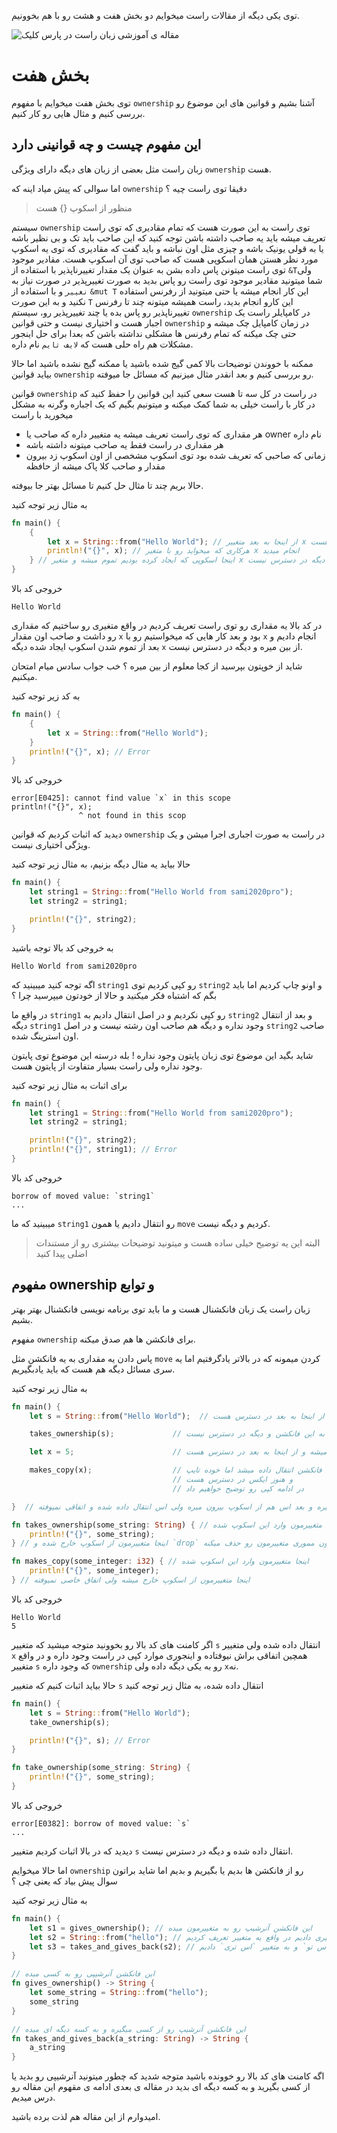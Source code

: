 توی یکی دیگه از مقالات راست میخوایم دو بخش هفت و هشت رو با هم بخوونیم.

![مقاله ی آموزشی زبان راست در پارس کلیک](https://images.pexels.com/photos/735911/pexels-photo-735911.jpeg?auto=compress&cs=tinysrgb&dpr=1&w=500)

# بخش هفت

توی بخش هفت میخوایم با مفهوم `ownership` آشنا بشیم و قوانین های این موضوع رو بررسی کنیم و مثال هایی رو کار کنیم.

##  این مفهوم چیست و چه قوانینی دارد

زبان راست مثل بعضی از زبان های دیگه دارای ویژگی `ownership` هست.

اما سوالی که پیش میاد اینه که `ownership` دقیقا توی راست چیه ؟

> منظور از اسکوپ {} هست

سیستم `ownership` توی راست به این صورت هست که تمام مقادیری که توی راست تعریف میشه باید یه صاحب داشته باشن توجه کنید که این صاحب باید تک و بی نظیر باشه یا به قولی یونیک باشه و چیزی مثل اون نباشه و باید گفت که مقادیری که توی یه اسکوپ مورد نظر هستن همان اسکوپی هست که صاحب توی آن اسکوپ هست.
مقادیر موجود توی راست میتونن پاس داده بشن به عنوان یک مقدار تغییرناپذیر با استفاده از `&T`ولی شما میتونید مقادیر موجود توی راست رو پاس بدید به صورت تغییرپذیر در صورت نیاز به  `نغییر` و با استفاده از `&mut T` این کار انجام میشه یا حتی میتونید از رفرنس استفاده نکنید و به این صورت `T` این کارو انجام بدید، راست همیشه میتونه چند تا رفرنس تغییرناپذیر رو پاس بده یا چند تغییرپذیر رو، سیستم `ownership` در کامپایلر راست یک اجبار هست و اختیاری نیست و حتی قوانین `ownership` در زمان کامپایل چک میشه و حتی چک میکنه که تمام رفرنس ها مشکلی نداشته باشن که بعدا برای حل اینجور مشکلات هم راه حلی هست که `لایف تایم` نام داره.

ممکنه با خووندن توضیحات بالا کمی گیج شده باشید یا ممکنه گیج نشده باشید اما حالا بیاید قوانین `ownership` رو بررسی کنیم و بعد انقدر مثال میزنیم که مسائل جا میوفته.

قوانین `ownership` در راست در کل سه تا هست سعی کنید این قوانین را حفظ کنید که در کار با راست خیلی به شما کمک میکنه و میتونیم بگیم که یک اجباره وگرنه به مشکل میخورید با راست

- هر مقداری که توی راست تعریف میشه یه متغییر داره که صاحب یا owner نام داره
- هر مقداری در راست فقط یه صاحب میتونه داشته باشه
- زمانی که صاحبی که تعریف شده بود توی اسکوپ مشخصی از اون اسکوپ زد بیرون مقدار و صاحب کلا پاک میشه از حافظه

حالا بریم چند تا مثال حل کنیم تا مسائل بهتر جا بیوفته.

به مثال زیر توجه کنید

```rust
fn main() {
    {
        let x = String::from("Hello World"); // از اینجا به بعد متغییر x در دسترس هست 
        println!("{}", x); // هرکاری که میخواید رو با متغیر x انجام میدید
    } // اینجا اسکوپی که ایجاد کرده بودیم تموم میشه و متغیر x از بین میره و دیگه در دسترس نیست
}
```

خروجی کد بالا

```
Hello World
```

در کد بالا یه مقداری رو توی راست تعریف کردیم در واقع متغیری رو ساختیم که مقداری رو داشت و صاحب اون مقدار `x` بود و بعد کار هایی که میخواستیم رو با `x` انجام دادیم و بعد از تموم شدن اسکوپ ایجاد شده دیگه `x` از بین میره و دیگه در دسترس نیست.

شاید از خوپتون بپرسید از کجا معلوم از بین میره ؟
خب جواب سادس میام امتحان میکنیم.

به کد زیر توجه کنید

```rust
fn main() {
    {
        let x = String::from("Hello World");
    }
    println!("{}", x); // Error
}
```

خروجی کد بالا

```
error[E0425]: cannot find value `x` in this scope
println!("{}", x);
               ^ not found in this scop
```

دیدید که اثبات کردیم که قوانین `ownership` در راست به صورت اجباری اجرا میشن و یک ویژگی اختیاری نیست.

حالا بیاید یه مثال دیگه بزنیم، به مثال زیر توجه کنید

```rust
fn main() {
    let string1 = String::from("Hello World from sami2020pro");
    let string2 = string1;

    println!("{}", string2);
}
```

به خروجی کد بالا توجه باشید

```
Hello World from sami2020pro
```

اگه توجه کنید میبینید که `string1` رو کپی کردیم توی `string2` و اونو چاپ کردیم اما باید بگم که اشتباه فکر میکنید و حالا از خودتون میپرسید چرا ؟

در واقع ما `string1` رو کپی نکردیم و در اصل انتقال دادیم به `string2` و بعد از انتقال دیگه `string1` وجود نداره و دیگه هم صاحب اون رشته نیست و در اصل `string2` صاحب اون استرینگ شده.

شاید بگید این موضوع توی زبان پایتون وجود نداره !
بله درسته این موضوع توی پایتون وجود نداره ولی راست بسیار متفاوت از پایتون هست.

برای اثبات به مثال زیر توجه کنید

```rust
fn main() {
    let string1 = String::from("Hello World from sami2020pro");
    let string2 = string1;

    println!("{}", string2);
    println!("{}", string1); // Error
}
```

خروجی کد بالا

```
borrow of moved value: `string1`
...
```

میبینید که ما `string1` رو انتقال دادیم یا همون `move` کردیم و دیگه نیست.

> البته این یه توضیح خیلی ساده هست و میتونید توضیحات بیشتری رو از مستندات اضلی پیدا کنید

## مفهوم ownership و توابع

زبان راست یک زبان فانکشنال هست و ما باید توی برنامه نویسی فانکشنال بهتر بهتر بشیم.

مفهوم `ownership` برای فانکشن ها هم صدق میکنه.

پاس دادن یه مقداری به یه فانکشن مثل `move` کردن میمونه که در بالاتر یادگرفتیم اما یه سری مسائل دیگه هم هست که باید یادبگیریم.

به مثال زیر توجه کنید

```rust
fn main() {
    let s = String::from("Hello World");  // متغییر اس وارد اسکوپ میشه و از اینجا به بعد در دسترس هست

    takes_ownership(s);             // متغییر اس انتقال داده شده به این فانکشن و دیگه در دسترس نیست

    let x = 5;                      // متغییر ایکس وارد اسکوپ میشه و از اینجا به بعد در دسترس هست

    makes_copy(x);                  // متغییر ایکس میبایست به این فانکشن انتقال داده میشد اما خوده تایپ `i32` کپی هست
                                    // و هنوز ایکس در دسترس هست
                                    // در ادامه کپی رو توضیح خواهیم داد

}  // در اینجا ایکس بیرون میره و بعد اس هم از اسکوپ بیرون میره ولی اس انتقال داده شده و اتفاقی نمیوفته

fn takes_ownership(some_string: String) { // اینجا متغییرمون وارد این اسکوپ شده
    println!("{}", some_string);
} // اینجا متغییرمون از اسکوپ خارج شده و `drop` صدا زده شده و از حافظه یا همون مموری متغییرمون رو حذف میکنه 

fn makes_copy(some_integer: i32) { // اینجا متغییرمون وارد این اسکوپ شده
    println!("{}", some_integer);
} // اینجا متغییرمون از اسکوپ خارج میشه ولی اتفاق خاصی نمیوفته
```

خروجی کد بالا

```
Hello World
5
```

اگر کامنت های کد بالا رو بخوونید متوجه میشید که متغییر `s` انتقال داده شده ولی متغییر `x` همچین اتفاقی براش نیوفتاده و اینجوری موارد کپی در راست وجود داره و در واقع متغییر `s` که وجود داره `ownership` رو به یکی دیگه داده ولی `x`نه.

حالا بیاید اثبات کنیم که متغییر `s` انتقال داده شده، به مثال زیر توجه کنید

```rust
fn main() {
	let s = String::from("Hello World");
	take_ownership(s);

	println!("{}", s); // Error
}

fn take_ownership(some_string: String) {
	println!("{}", some_string);
}
```

خروجی کد بالا

```
error[E0382]: borrow of moved value: `s`
...
```

دیدید که در بالا اثبات کردیم متغییر `s` انتقال داده شده و دیگه در دسترس نیست.

اما حالا میخوایم `ownership` رو از فانکشن ها بدیم یا بگیریم و بدیم اما شاید براتون سوال پیش بیاد که یعنی چی ؟

به مثال زیر توجه کنید

```rust
fn main() {
    let s1 = gives_ownership(); // این فانکشن آنرشیپ رو به متغییرمون میده
    let s2 = String::from("hello"); // در اینجا مقداری رو به متغییری دادیم در واقع یه متغییر تعریف کردیم
    let s3 = takes_and_gives_back(s2); // اینجا آنرشیپ رو گرفتیم از متغییر `اس تو` و به متغییر `اس تری` دادیم
}

// این فانکشن آنرشیپی رو به کسی میده
fn gives_ownership() -> String {
    let some_string = String::from("hello");
    some_string
}

// این فانکشن آنرشیپ رو از کسی میگیره و به کسه دیگه ای میده
fn takes_and_gives_back(a_string: String) -> String {
    a_string
}
```

اگه کامنت های کد بالا رو خوونده باشید متوجه شدید که چطور میتونید آنرشیپی رو بدید یا از کسی بگیرید و به کسه دیگه ای بدید در مقاله ی بعدی ادامه ی مقهوم این مقاله رو درس میدیم.

امیدوارم از این مقاله هم لذت برده باشید.